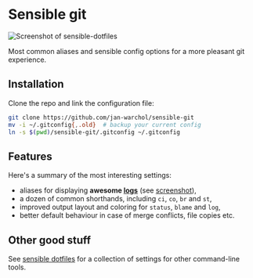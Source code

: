 Sensible git
============

![Screenshot of sensible-dotfiles](https://i.imgur.com/a4auwdx.png)

Most common aliases and sensible config options for a more pleasant git
experience.


Installation
------------

Clone the repo and link the configuration file:

```bash
git clone https://github.com/jan-warchol/sensible-git
mv -i ~/.gitconfig{,.old}  # backup your current config
ln -s $(pwd)/sensible-git/.gitconfig ~/.gitconfig
```


Features
--------

Here's a summary of the most interesting settings:

- aliases for displaying **awesome [logs](.gitconfig#L32)**
  (see [screenshot](https://i.imgur.com/a4auwdx.png)),
- a dozen of common shorthands, including `ci`, `co`, `br` and `st`,
- improved output layout and coloring for `status`, `blame` and `log`,
- better default behaviour in case of merge conflicts, file copies etc.


Other good stuff
----------------

See [sensible dotfiles](https://github.com/jan-warchol/sensible-dotfiles/) for
a collection of settings for other command-line tools.

